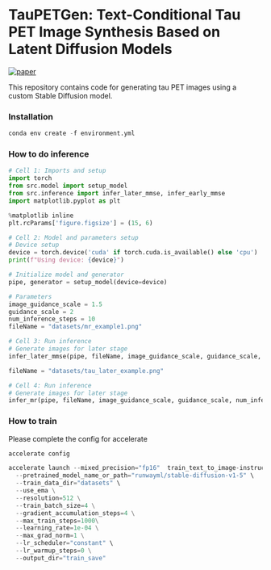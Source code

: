 
# TauPETGen: Text-Conditional Tau PET Image Synthesis Based on Latent Diffusion Models

[![paper](https://img.shields.io/badge/arXiv-Paper-<COLOR>.svg)](https://arxiv.org/abs/2306.11984)

This repository contains code for generating tau PET images using a custom Stable Diffusion model.


### Installation


```python
conda env create -f environment.yml
```

### How to do inference

```python
# Cell 1: Imports and setup
import torch
from src.model import setup_model
from src.inference import infer_later_mmse, infer_early_mmse
import matplotlib.pyplot as plt

%matplotlib inline
plt.rcParams['figure.figsize'] = (15, 6)

# Cell 2: Model and parameters setup
# Device setup
device = torch.device('cuda' if torch.cuda.is_available() else 'cpu')
print(f"Using device: {device}")

# Initialize model and generator
pipe, generator = setup_model(device=device)

# Parameters
image_guidance_scale = 1.5
guidance_scale = 2
num_inference_steps = 10
fileName = "datasets/mr_example1.png"

# Cell 3: Run inference
# Generate images for later stage
infer_later_mmse(pipe, fileName, image_guidance_scale, guidance_scale, num_inference_steps, generator)

fileName = "datasets/tau_later_example.png"

# Cell 4: Run inference
# Generate images for later stage
infer_mr(pipe, fileName, image_guidance_scale, guidance_scale, num_inference_steps, generator)

```


### How to train
Please complete the config for accelerate
```python
accelerate config
```

```python
accelerate launch --mixed_precision="fp16"  train_text_to_image-instruct.py \
  --pretrained_model_name_or_path="runwayml/stable-diffusion-v1-5" \
  --train_data_dir="datasets" \
  --use_ema \
  --resolution=512 \
  --train_batch_size=4 \
  --gradient_accumulation_steps=4 \
  --max_train_steps=1000\
  --learning_rate=1e-04 \
  --max_grad_norm=1 \
  --lr_scheduler="constant" \
  --lr_warmup_steps=0 \
  --output_dir="train_save"
```
